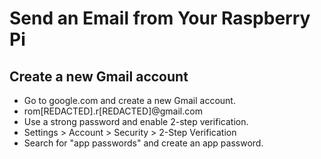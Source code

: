 # Send an Email from Your Raspberry Pi

## Create a new Gmail account

* Go to google.com and create a new Gmail account.
* rom[REDACTED].r[REDACTED]@gmail.com
* Use a strong password and enable 2-step verification.
* Settings > Account > Security > 2-Step Verification
* Search for "app passwords" and create an app password.
